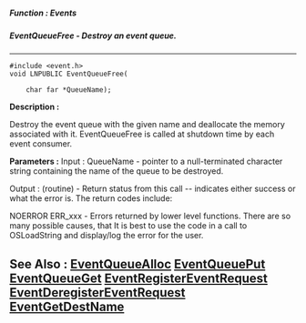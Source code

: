 ##### Function : Events
##### EventQueueFree - Destroy an event queue.
---
```
#include <event.h>
void LNPUBLIC EventQueueFree(

	char far *QueueName);
```
**Description :**

Destroy the event queue with the given name and deallocate the memory 
associated with it.  EventQueueFree is called at shutdown time by each event 
consumer.

**Parameters :**
Input :
QueueName  -  pointer to a null-terminated character string containing the name of the queue to be destroyed.

Output :
(routine)  -  Return status from this call -- indicates either success or what the error is. The return codes include:

NOERROR
ERR_xxx - Errors returned by lower level functions.  There are so many possible causes, that It is best to use the code in a call to OSLoadString and display/log the error for the user.





**See Also :**
[EventQueueAlloc](/reference/Func/EventQueueAlloc)
[EventQueuePut](/reference/Func/EventQueuePut)
[EventQueueGet](/reference/Func/EventQueueGet)
[EventRegisterEventRequest](/reference/Func/EventRegisterEventRequest)
[EventDeregisterEventRequest](/reference/Func/EventDeregisterEventRequest)
[EventGetDestName](/reference/Func/EventGetDestName)
---
